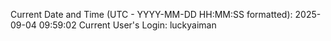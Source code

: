 Current Date and Time (UTC - YYYY-MM-DD HH:MM:SS formatted): 2025-09-04 09:59:02
Current User's Login: luckyaiman
